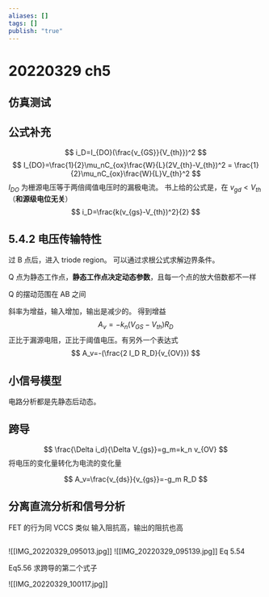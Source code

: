 ```yaml
---
aliases: []
tags: []
publish: "true"
---
```


# 20220329 ch5
## 仿真测试

## 公式补充
$$
i_D=I_{DO}(\frac{v_{GS}}{V_{th}})^2
$$
$$
I_{DO}=\frac{1}{2}\mu_nC_{ox}\frac{W}{L}(2V_{th}-V_{th})^2 = \frac{1}{2}\mu_nC_{ox}\frac{W}{L}V_{th}^2
$$
$I_{DO}$ 为栅源电压等于两倍阈值电压时的漏极电流。
书上给的公式是，在 $v_{gd}<V_{th}$ （**和源级电位无关**）
$$
i_D=\frac{k(v_{gs}-V_{th})^2}{2}
$$

## 5.4.2 电压传输特性
过 B 点后，进入 triode region。
可以通过求根公式求解边界条件。

Q 点为静态工作点，**静态工作点决定动态参数**，且每一个点的放大倍数都不一样

Q 的摆动范围在 AB 之间

斜率为增益，输入增加，输出是减少的。
得到增益
$$
A_v=-k_n(V_{GS}-V_{th})R_D
$$
正比于漏源电阻，正比于阈值电压。有另外一个表达式
$$
A_v=-(\frac{2 I_D R_D}{v_{OV}})
$$

## 小信号模型
电路分析都是先静态后动态。


## 跨导
$$
\frac{\Delta i_d}{\Delta V_{gs}}=g_m=k_n v_{OV}
$$
将电压的变化量转化为电流的变化量

$$
A_v=\frac{v_{ds}}{v_{gs}}=-g_m R_D
$$

## 分离直流分析和信号分析
FET 的行为同 VCCS 类似
输入阻抗高，输出的阻抗也高

## 
![[IMG_20220329_095013.jpg]]
![[IMG_20220329_095139.jpg]]
Eq 5.54

Eq5.56 求跨导的第二个式子

![[IMG_20220329_100117.jpg]]